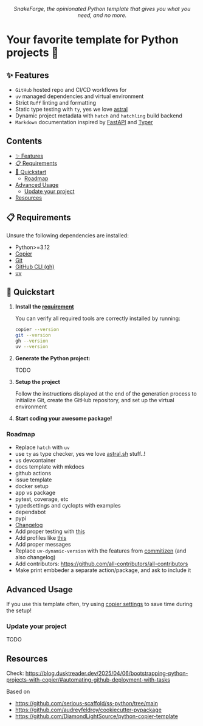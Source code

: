 <p align="center">
    <em>SnakeForge, the opinionated Python template that gives you what you need, and no more.</em>
</p>

# Your favorite template for Python projects 🐍

## ✨ Features

- `GitHub` hosted repo and CI/CD workflows for
- `uv` managed dependencies and virtual environment
- Strict `Ruff` linting and formatting
- Static type testing with `ty`, yes we love [astral](https://astral.sh/)
- Dynamic project metadata with `hatch` and `hatchling` build backend
- `Markdown` documentation inspired by [FastAPI](https://fastapi.tiangolo.com/) and [Typer](https://typer.tiangolo.com/)

## Contents <!-- omit from toc -->

- [✨ Features](#-features)
- [📋 Requirements](#-requirements)
- [🚀 Quickstart](#-quickstart)
  - [Roadmap](#roadmap)
- [Advanced Usage](#advanced-usage)
  - [Update your project](#update-your-project)
- [Resources](#resources)

## 📋 Requirements

Unsure the following dependencies are installed:

- Python>=3.12
- [Copier](https://copier.readthedocs.io/en/stable/)
- [Git](https://git-scm.com/downloads)
- [GitHub CLI (gh)](https://cli.github.com/)
- [uv](https://docs.astral.sh/uv/getting-started/installation/)

## 🚀 Quickstart

1. **Install the [requirement](#-requirements)**

    You can verify all required tools are correctly installed by running:

    ```bash
    copier --version
    git --version
    gh --version
    uv --version
    ```

2. **Generate the Python project:**

   TODO

3. **Setup the project**

    Follow the instructions displayed at the end of the generation process to initialize Git, create the GitHub repository, and set up the virtual environment

4. **Start coding your awesome package!**

### Roadmap

- Replace `hatch` with `uv`
- use `ty` as type checker, yes we love [astral.sh](https://astral.sh/) stuff..!
- us devcontainer
- docs template with mkdocs
- github actions
- issue template
- docker setup
- app vs package
- pytest, coverage, etc
- typedsettings and cyclopts with examples
- dependabot
- pypi
- [Changelog](https://keepachangelog.com/en/1.1.0/)
- Add proper testing with [this](https://github.com/KyleKing/copier-template-tester/tree/main/docs)
- Add profiles like [this](https://github.com/NLeSC/python-**template**)
- Add proper messages
- Replace `uv-dynamic-version` with the features from [commitizen](https://github.com/commitizen-tools/commitizen) (and also changelog)
- Add contributors: <https://github.com/all-contributors/all-contributors>
- Make print embbeder a separate action/package, and ask to include it

## Advanced Usage

If you use this template often, try using [copier settings](https://copier.readthedocs.io/en/stable/settings/) to save time during the setup!

### Update your project

TODO

## Resources

Check: <https://blog.dusktreader.dev/2025/04/06/bootstrapping-python-projects-with-copier/#automating-github-deployment-with-tasks>

Based on

- <https://github.com/serious-scaffold/ss-python/tree/main>
- <https://github.com/audreyfeldroy/cookiecutter-pypackage>
- <https://github.com/DiamondLightSource/python-copier-template>
